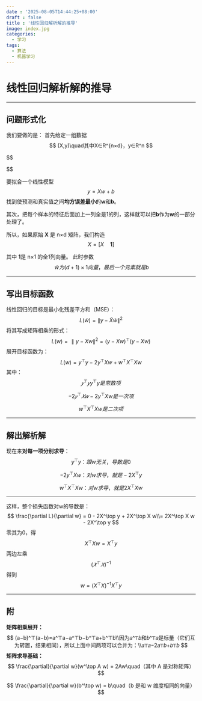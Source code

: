 ```yaml
---
date : '2025-08-05T14:44:25+08:00'
draft : false
title : '线性回归解析解的推导'
image: index.jpg
categories:
  - 学习
tags:
  - 算法
  - 机器学习
---
```

# 线性回归解析解的推导

---

## 问题形式化

我们要做的是：
首先给定一组数据
$$
(X,y)\quad其中X∈R^{n×d}，y∈R^n
$$

$$

$$


要拟合一个线性模型 
$$
y=Xw+b
$$
找到使预测和真实值之间**均方误差最小**的**w**和**b**。



其次，把每个样本的特征后面加上一列全是1的列，这样就可以把**b**作为**w**的一部分处理了。

所以，如果原始 **X** 是 n×d 矩阵，我们构造
$$
{X} = [X \quad \mathbf{1}]
$$


其中 **1**是 n×1 的全1列向量。
此时参数 
$$
~\tilde{w} 为(d+1) \times 1向量，最后一个元素就是b
$$

---

## 写出目标函数

线性回归的目标是最小化残差平方和（MSE）：
$$
L(\tilde{w}) = \| y - \tilde{X}\tilde{w} \|^2
$$
将其写成矩阵相乘的形式：
$$
L(w)=∥y−Xw∥^2=(y−Xw) ^⊤(y−Xw)
$$
展开目标函数为：
$$
L(w)=y^⊤y−2y^⊤Xw+w^⊤X^⊤Xw
$$
其中：
$$
𝑦^⊤𝑦y^⊤y 是常数项
$$

$$
−2𝑦^⊤𝑋𝑤−2y^⊤Xw 是一次项
$$

$$
w^⊤X^⊤Xw 是二次项
$$

---

## 解出解析解

现在来**对每一项分别求导**：
$$
y^\top y：跟w无关，导数是0
$$

$$
-2y^\top Xw：对w求导，就是-2X^\top y
$$

$$
w^\top X^\top Xw ：对w求导，就是 2X^\top X w
$$



------

这样，整个损失函数对w的导数是：
$$
\frac{\partial L}{\partial w} = 0 - 2X^\top y + 2X^\top X w\\= 2X^\top X w - 2X^\top y
$$
零其为0，得
$$
X^⊤Xw=X^⊤y
$$
两边左乘
$$
(𝑋^⊤𝑋)^{−1}
$$
得到
$$
w=(X^⊤X)^{−1}X^⊤y
$$

---

## 附

**矩阵相乘展开：**
$$
(a−b)^⊤(a−b)=a^⊤a−a^⊤b−b^⊤a+b^⊤b\\因为𝑎^⊤𝑏和𝑏^⊤𝑎是标量（它们互为转置，结果相同），所以上面中间两项可以合并为：\\𝑎⊤𝑎−2𝑎⊤𝑏+𝑏⊤𝑏
$$
**矩阵求导基础：**
$$
\frac{\partial}{\partial w}(w^\top A w) = 2Aw\quad（其中 A 是对称矩阵）
$$

$$
\frac{\partial}{\partial w}(b^\top w) = b\quad（b 是和 w 维度相同的向量）
$$

